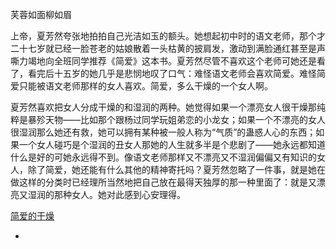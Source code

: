 
芙蓉如面柳如眉

上帝，夏芳然夸张地拍拍自己光洁如玉的额头。她想起初中时的语文老师，那个才二十七岁就已经一脸苍老的姑娘散着一头枯黄的披肩发，激动到满脸通红甚至是声嘶力竭地向全班同学推荐《简爱》这本书。夏芳然尽管不喜欢这个老师可她还是看了，看完后十五岁的她几乎是悲悯地叹了口气：难怪语文老师会喜欢简爱。难怪简爱只能被语文老师那样的女人喜欢。简爱，多么干燥的一个女人啊。

夏芳然喜欢把女人分成干燥的和湿润的两种。她觉得如果一个漂亮女人很干燥那纯粹是暴殄天物――比如那个跟杨过同学玩姐弟恋的小龙女；如果一个不漂亮的女人很湿润那么她还有救，她可以拥有某种被一般人称为“气质”的蛊惑人心的东西；如果一个女人碰巧是个湿润的丑女人那她的人生就多半是个悲剧了――她永远都知道什么是好的可她永远得不到。像语文老师那样又不漂亮又不湿润偏偏又有知识的女人，除了简爱，她还能有什么其他的精神寄托吗？夏芳然忽略了一件事，就是她在做这样的分类时已经理所当然地把自己放在最得天独厚的那一种里面了：就是又漂亮又湿润的那种女人。她对此感到心安理得。


[简爱的干燥](http://dian.zuopinj.com/7328/240834.html)

-
